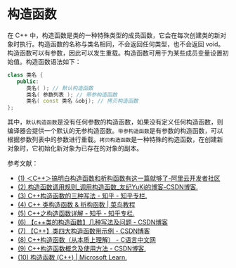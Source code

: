 # 构造函数

在 C++ 中，构造函数是类的一种特殊类型的成员函数，它会在每次创建类的新对象时执行。构造函数的名称与类名相同，不会返回任何类型，也不会返回 void。构造函数可以有参数，因此可以发生重载。构造函数可用于为某些成员变量设置初始值。构造函数语法如下： 

```c++
class 类名 {
   public:
      类名( ); // 默认构造函数
      类名( 参数列表 ); // 带参构造函数
      类名( const 类名 &obj); // 拷贝构造函数
};
```

其中，`默认构造函数`是没有任何参数的构造函数，如果没有定义任何构造函数，则编译器会提供一个默认的无参构造函数。`带参构造函数`是有参数的构造函数，可以根据参数列表中的参数进行重载。`拷贝构造函数`是一种特殊的构造函数，在创建新对象时，它初始化新对象为已存在的对象的副本。

参考文献：

- [(1) ＜C++＞搞明白构造函数和析构函数有这一篇就够了-阿里云开发者社区](https://developer.aliyun.com/article/1027808)
- [(2) 构造函数调用规则_调用构造函数_友纪YuKi的博客-CSDN博客.](https://blog.csdn.net/qq_63610563/article/details/124000403)
- [(3) C++构造函数的三种写法 - 知乎 - 知乎专栏. ](https://zhuanlan.zhihu.com/p/168787937)
- [(4) C++ 类构造函数 & 析构函数 | 菜鸟教程](https://www.runoob.com/cplusplus/cpp-constructor-destructor.html)
- [(5) C++之构造函数详解 - 知乎 - 知乎专栏.]( https://zhuanlan.zhihu.com/p/525154159)
- [(6) 【c++类的构造函数】几种写法及问题 - CSDN博客](https://blog.csdn.net/weixin_45677333/article/details/108933364)
- [(7) 【C++】类四大构造函数带示例 - CSDN博客](https://blog.csdn.net/ainu412/article/details/105611407) 
- [(8) C++构造函数（从本质上理解） - C语言中文网](http://c.biancheng.net/view/149.html)
- [(9) C++构造函数概念及使用方法 - CSDN博客.]( https://blog.csdn.net/qq_18837111/article/details/107301281)
- [(10) 构造函数 (C++) | Microsoft Learn.]( https://learn.microsoft.com/zh-cn/cpp/cpp/constructors-cpp?view=msvc-170)

